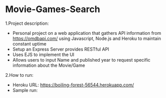 # Movie-Games-Search

1.Project description:
  - Personal project on a web application that gathers API information from https://omdbapi.com/ using Javascript, Node.js and Heroku to maintain constant uptime
  - Setup an Express Server provides RESTful API
  - Uses EJS to implement the UI
  - Allows users to input Name and published year to request specific information about the Movie/Game

2.How to run:
  - Heroku URL: https://boiling-forest-56544.herokuapp.com/
  - Sample run: 
  
